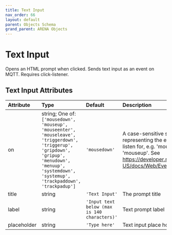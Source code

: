 ```yaml
---
title: Text Input
nav_order: 66
layout: default
parent: Objects Schema
grand_parent: ARENA Objects
---
```


<!--CAUTION: This file is autogenerated from https://github.com/arenaxr/arena-schemas. Changes made here may be overwritten.-->


Text Input
==========


Opens an HTML prompt when clicked. Sends text input as an event on MQTT. Requires click-listener.

Text Input Attributes
----------------------

|Attribute|Type|Default|Description|Required|
| :--- | :--- | :--- | :--- | :--- |
|on|string; One of: ```['mousedown', 'mouseup', 'mouseenter', 'mouseleave', 'triggerdown', 'triggerup', 'gripdown', 'gripup', 'menudown', 'menuup', 'systemdown', 'systemup', 'trackpaddown', 'trackpadup']```|```'mousedown'```|A case-sensitive string representing the event type to listen for, e.g. 'mousedown', 'mouseup'. See https://developer.mozilla.org/en-US/docs/Web/Events|Yes|
|title|string|```'Text Input'```|The prompt title|Yes|
|label|string|```'Input text below (max is 140 characters)'```|Text prompt label|Yes|
|placeholder|string|```'Type here'```|Text input place holder|Yes|
